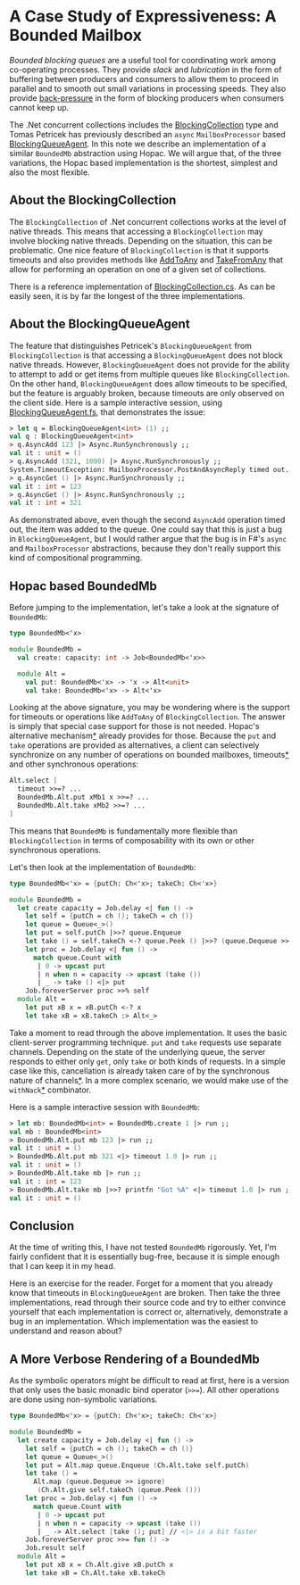 # A Case Study of Expressiveness: A Bounded Mailbox

*Bounded blocking queues* are a useful tool for coordinating work among
co-operating processes.  They provide *slack* and *lubrication* in the form of
buffering between producers and consumers to allow them to proceed in parallel
and to smooth out small variations in processing speeds.  They also provide
[back-pressure](http://ferd.ca/queues-don-t-fix-overload.html) in the form of
blocking producers when consumers cannot keep up.

The .Net concurrent collections includes the
[BlockingCollection](http://msdn.microsoft.com/en-us/library/dd267312%28v=vs.110%29.aspx)
type and Tomas Petricek has previously described an `async` `MailboxProcessor`
based
[BlockingQueueAgent](http://tomasp.net/blog/parallel-extra-blockingagent.aspx/).
In this note we describe an implementation of a similar `BoundedMb` abstraction
using Hopac.  We will argue that, of the three variations, the Hopac based
implementation is the shortest, simplest and also the most flexible.

## About the BlockingCollection

The `BlockingCollection` of .Net concurrent collections works at the level of
native threads.  This means that accessing a `BlockingCollection` may involve
blocking native threads.  Depending on the situation, this can be problematic.
One nice feature of `BlockingCollection` is that it supports timeouts and also
provides methods like
[AddToAny](http://msdn.microsoft.com/en-us/library/dd394986%28v=vs.110%29.aspx)
and
[TakeFromAny](http://msdn.microsoft.com/en-us/library/dd381962%28v=vs.110%29.aspx)
that allow for performing an operation on one of a given set of collections.

There is a reference implementation of
[BlockingCollection.cs](http://referencesource.microsoft.com/#System/sys/system/collections/concurrent/BlockingCollection.cs).
As can be easily seen, it is by far the longest of the three implementations.

## About the BlockingQueueAgent

The feature that distinguishes Petricek's `BlockingQueueAgent` from
`BlockingCollection` is that accessing a `BlockingQueueAgent` does not block
native threads.  However, `BlockingQueueAgent` does not provide for the ability
to attempt to add or get items from multiple queues like `BlockingCollection`.
On the other hand, `BlockingQueueAgent` does allow timeouts to be specified, but
the feature is arguably broken, because timeouts are only observed on the client
side.  Here is a sample interactive session, using
[BlockingQueueAgent.fs](https://github.com/tpetricek/FSharp.AsyncExtensions/blob/master/src/Agents/BlockingQueueAgent.fs),
that demonstrates the issue:

```fsharp
> let q = BlockingQueueAgent<int> (1) ;;
val q : BlockingQueueAgent<int>
> q.AsyncAdd 123 |> Async.RunSynchronously ;;
val it : unit = ()
> q.AsyncAdd (321, 1000) |> Async.RunSynchronously ;;
System.TimeoutException: MailboxProcessor.PostAndAsyncReply timed out.
> q.AsyncGet () |> Async.RunSynchronously ;;
val it : int = 123
> q.AsyncGet () |> Async.RunSynchronously ;;
val it : int = 321
```

As demonstrated above, even though the second `AsyncAdd` operation timed out,
the item was added to the queue.  One could say that this is just a bug in
`BlockingQueueAgent`, but I would rather argue that the bug is in F#'s `async`
and `MailboxProcessor` abstractions, because they don't really support this kind
of compositional programming.

## Hopac based BoundedMb

Before jumping to the implementation, let's take a look at the signature of
`BoundedMb`:

```fsharp
type BoundedMb<'x>

module BoundedMb =
  val create: capacity: int -> Job<BoundedMb<'x>>

  module Alt =
    val put: BoundedMb<'x> -> 'x -> Alt<unit>
    val take: BoundedMb<'x> -> Alt<'x>
```

Looking at the above signature, you may be wondering where is the support for
timeouts or operations like `AddToAny` of `BlockingCollection`.  The answer is
simply that special case support for those is not needed.  Hopac's alternative
mechanism[*](http://hopac.github.io/Hopac/Hopac.html#def:type%20Hopac.Alt)
already provides for those.  Because the `put` and `take` operations are
provided as alternatives, a client can selectively synchronize on any number of
operations on bounded mailboxes,
timeouts[*](http://hopac.github.io/Hopac/Hopac.html#def:val%20Hopac.Timer.Global.timeOut)
and other synchronous operations:

```fsharp
Alt.select [
  timeout >>=? ...
  BoundedMb.Alt.put xMb1 x >>=? ...
  BoundedMb.Alt.take xMb2 >>=? ...
]
```

This means that `BoundedMb` is fundamentally more flexible than
`BlockingCollection` in terms of composability with its own or other synchronous
operations.

Let's then look at the implementation of `BoundedMb`:

```fsharp
type BoundedMb<'x> = {putCh: Ch<'x>; takeCh: Ch<'x>}

module BoundedMb =
  let create capacity = Job.delay <| fun () ->
    let self = {putCh = ch (); takeCh = ch ()}
    let queue = Queue<_>()
    let put = self.putCh |>>? queue.Enqueue
    let take () = self.takeCh <-? queue.Peek () |>>? (queue.Dequeue >> ignore)
    let proc = Job.delay <| fun () ->
      match queue.Count with
       | 0 -> upcast put
       | n when n = capacity -> upcast (take ())
       | _ -> take () <|> put
    Job.foreverServer proc >>% self
  module Alt =
    let put xB x = xB.putCh <-? x
    let take xB = xB.takeCh :> Alt<_>
```

Take a moment to read through the above implementation.  It uses the basic
client-server programming technique.  `put` and `take` requests use separate
channels.  Depending on the state of the underlying queue, the server responds
to either only `get`, only `take` or both kinds of requests.  In a simple case
like this, cancellation is already taken care of by the synchronous nature of
channels[*](http://hopac.github.io/Hopac/Hopac.html#def:type%20Hopac.Ch).
In a more complex scenario, we would make use of the
`withNack`[*](http://hopac.github.io/Hopac/Hopac.html#def:val%20Hopac.Alt.withNack)
combinator.

Here is a sample interactive session with `BoundedMb`:

```fsharp
> let mb: BoundedMb<int> = BoundedMb.create 1 |> run ;;
val mb : BoundedMb<int>
> BoundedMb.Alt.put mb 123 |> run ;;
val it : unit = ()
> BoundedMb.Alt.put mb 321 <|> timeout 1.0 |> run ;;
val it : unit = ()
> BoundedMb.Alt.take mb |> run ;;
val it : int = 123
> BoundedMb.Alt.take mb |>>? printfn "Got %A" <|> timeout 1.0 |> run ;;
val it : unit = ()
```

## Conclusion

At the time of writing this, I have not tested `BoundedMb` rigorously.  Yet, I'm
fairly confident that it is essentially bug-free, because it is simple enough
that I can keep it in my head.

Here is an exercise for the reader.  Forget for a moment that you already know
that timeouts in `BlockingQueueAgent` are broken.  Then take the three
implementations, read through their source code and try to either convince
yourself that each implementation is correct or, alternatively, demonstrate a
bug in an implementation.  Which implementation was the easiest to understand
and reason about?

## A More Verbose Rendering of a BoundedMb

As the symbolic operators might be difficult to read at first, here is a version
that only uses the basic monadic bind operator (`>>=`).  All other operations
are done using non-symbolic variations.

```fsharp
type BoundedMb<'x> = {putCh: Ch<'x>; takeCh: Ch<'x>}

module BoundedMb =
  let create capacity = Job.delay <| fun () ->
    let self = {putCh = ch (); takeCh = ch ()}
    let queue = Queue<_>()
    let put = Alt.map queue.Enqueue (Ch.Alt.take self.putCh)
    let take () =
      Alt.map (queue.Dequeue >> ignore)
       (Ch.Alt.give self.takeCh (queue.Peek ()))
    let proc = Job.delay <| fun () ->
      match queue.Count with
       | 0 -> upcast put
       | n when n = capacity -> upcast (take ())
       | _ -> Alt.select [take (); put] // <|> is a bit faster
    Job.foreverServer proc >>= fun () ->
    Job.result self
  module Alt =
    let put xB x = Ch.Alt.give xB.putCh x
    let take xB = Ch.Alt.take xB.takeCh
```
